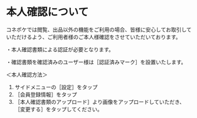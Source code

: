 # 本人確認について  
  
コネポケでは閲覧、出品以外の機能をご利用の場合、皆様に安心してお取引していただけるよう、ご利用者様のご本人様確認をさせていただいております。

   ・本人確認書類による認証が必要となります。

   ・確認書類を確認済みのユーザー様は［認証済みマーク］を設置いたします。

＜本人確認方法＞  

1. サイドメニューの［設定］をタップ
1. ［会員登録情報］をタップ  
1. ［本人確認書類のアップロード］より画像をアップロードしていただき、［変更する］をタップしてください。
